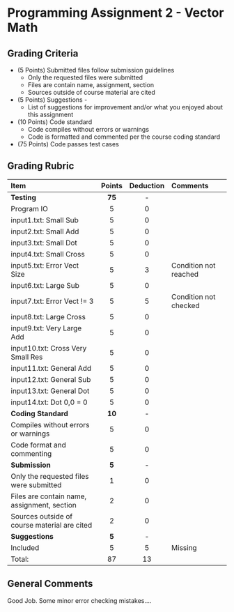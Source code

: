 # Programming Assignment 2 - Vector Math 

## Grading Criteria

- (5 Points) Submitted files follow submission guidelines
  - Only the requested files were submitted
  - Files are contain name, assignment, section
  - Sources outside of course material are cited
- (5 Points) Suggestions -
  - List of suggestions for improvement and/or what you enjoyed about this assignment
- (10 Points) Code standard
  - Code compiles without errors or warnings
  - Code is formatted and commented per the course coding standard
- (75 Points) Code passes test cases



## Grading Rubric

| Item                                         | Points | Deduction | Comments              |
|:---------------------------------------------|:------:|:---------:|:----------------------|
| **Testing**                                  | **75** |     -     |                       |
| Program IO                                   |   5    |     0     |                       |
| input1.txt: Small Sub                        |   5    |     0     |                       |
| input2.txt: Small Add                        |   5    |     0     |                       |
| input3.txt: Small Dot                        |   5    |     0     |                       |
| input4.txt: Small Cross                      |   5    |     0     |                       |
| input5.txt: Error Vect Size                  |   5    |     3     | Condition not reached |
| input6.txt: Large Sub                        |   5    |     0     |                       |
| input7.txt: Error Vect != 3                  |   5    |     5     | Condition not checked |
| input8.txt: Large Cross                      |   5    |     0     |                       |
| input9.txt: Very Large Add                   |   5    |     0     |                       |
| input10.txt: Cross Very Small Res            |   5    |     0     |                       |
| input11.txt: General Add                     |   5    |     0     |                       |
| input12.txt: General Sub                     |   5    |     0     |                       |
| input13.txt: General Dot                     |   5    |     0     |                       |
| input14.txt: Dot 0,0 = 0                     |   5    |     0     |                       | 
| **Coding Standard**                          | **10** |     -     |                       |
| Compiles without errors or warnings          |   5    |     0     |                       | 
| Code format and commenting                   |   5    |     0     |                       | 
| **Submission**                               | **5**  |     -     |                       |
| Only the requested files were submitted      |   1    |     0     |                       |
| Files are contain name, assignment, section  |   2    |     0     |                       |
| Sources outside of course material are cited |   2    |     0     |                       |
| **Suggestions**                              | **5**  |     -     |                       |
| Included                                     |   5    |     5     | Missing               |
| Total:                                       |   87   |    13     |                       |

## General Comments
Good Job. Some minor error checking mistakes....
